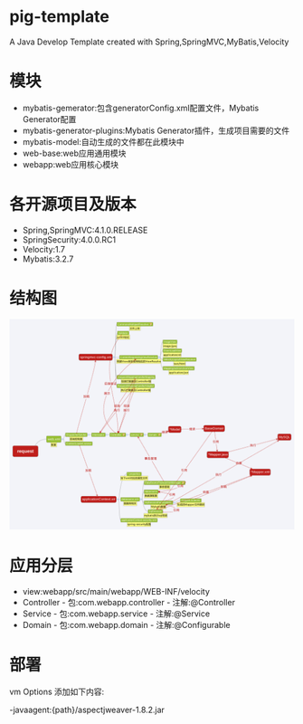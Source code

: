 # pig-template
A Java Develop Template created with Spring,SpringMVC,MyBatis,Velocity

# 模块

- mybatis-gemerator:包含generatorConfig.xml配置文件，Mybatis Generator配置
- mybatis-generator-plugins:Mybatis Generator插件，生成项目需要的文件
- mybatis-model:自动生成的文件都在此模块中
- web-base:web应用通用模块
- webapp:web应用核心模块

# 各开源项目及版本

- Spring,SpringMVC:4.1.0.RELEASE
- SpringSecurity:4.0.0.RC1
- Velocity:1.7
- Mybatis:3.2.7

# 结构图

![](framework.png)

# 应用分层

- view:webapp/src/main/webapp/WEB-INF/velocity
- Controller
        - 包:com.webapp.controller
        - 注解:@Controller
- Service
        - 包:com.webapp.service
        - 注解:@Service
- Domain
        - 包:com.webapp.domain
        - 注解:@Configurable

# 部署

vm Options 添加如下内容:

-javaagent:{path}/aspectjweaver-1.8.2.jar
